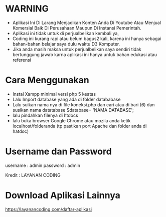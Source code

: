 # WARNING

- Aplikasi Ini Di Larang Menjadikan Konten Anda Di Youtube Atau Menjual Komersial Baik Di Perusahaan Maupun Di Instansi Pemerintah.
- Aplikasi ini tidak untuk di perjualbelikan kembali ya,
- Coding ini kurang rapi atau belum bagus2 kali, karena ini hanya sebagai bahan-bahan belajar saya dulu waktu D3 Komputer.  
- Jika anda masih maksa untuk perjualbelikan saya sendiri tidak bertunggung jawab karna aplikasi ini hanya untuk bahan edukasi atau referensi  


# Cara Menggunakan

- Instal Xampp minimal versi php 5 keatas
- Lalu Import database yang ada di folder datababase
- Lalu suikan nama nya di file koneksi.php dan cari 
  atau di bari (6) dan susikan nama datatabase	$database= 'NAMA DATABASE';
- lalu pindahkan filenya di htdocs
- lalu buka browser Google Chrome atau mozila anda ketik localhost/folderanda (tp pastikan port Apache dan folder anda di hatdoc)

# Username dan Password

username : admin
password : admin

Kredit : LAYANAN CODING

# Download Aplikasi Lainnya
https://layanancoding.com/daftar-aplikasi
